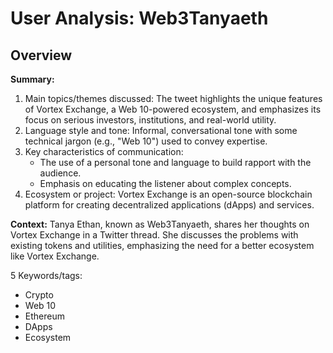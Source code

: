 # User Analysis: Web3Tanyaeth

## Overview

**Summary:**

1. Main topics/themes discussed: The tweet highlights the unique features of Vortex Exchange, a Web 10-powered ecosystem, and emphasizes its focus on serious investors, institutions, and real-world utility.
2. Language style and tone: Informal, conversational tone with some technical jargon (e.g., "Web 10") used to convey expertise.
3. Key characteristics of communication:
	* The use of a personal tone and language to build rapport with the audience.
	* Emphasis on educating the listener about complex concepts.
4. Ecosystem or project: Vortex Exchange is an open-source blockchain platform for creating decentralized applications (dApps) and services.

**Context:** Tanya Ethan, known as Web3Tanyaeth, shares her thoughts on Vortex Exchange in a Twitter thread. She discusses the problems with existing tokens and utilities, emphasizing the need for a better ecosystem like Vortex Exchange.

5 Keywords/tags:
* Crypto
* Web 10
* Ethereum
* DApps
* Ecosystem